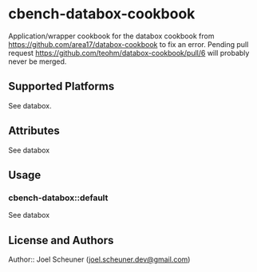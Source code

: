 # cbench-databox-cookbook

Application/wrapper cookbook for the databox cookbook from https://github.com/area17/databox-cookbook to fix an error. Pending pull request https://github.com/teohm/databox-cookbook/pull/6 will probably never be merged.

## Supported Platforms

See databox.

## Attributes

See databox

## Usage

### cbench-databox::default

See databox

## License and Authors

Author:: Joel Scheuner (joel.scheuner.dev@gmail.com)
